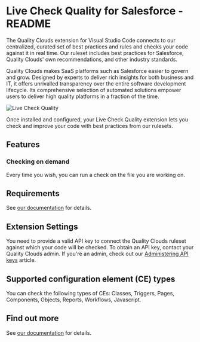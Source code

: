 # Live Check Quality for Salesforce - README

The Quality Clouds extension for Visual Studio Code connects to our centralized, curated set of best practices and rules and checks your code against it in real time.
Our ruleset includes best practices for Salesforce, Quality Clouds' own recommendations, and other industry standards.

Quality Clouds makes SaaS platforms such as Salesforce easier to govern and grow.
Designed by experts to deliver rich insights for both business and IT, it offers unrivalled transparency over the entire software development lifecycle.
Its comprehensive selection of automated solutions empower users to deliver high quality platforms in a fraction of the time.


![Live Check Quality](https://qualityclouds.com/documentation/wp-content/uploads/2024/06/VSC-2.1-salesforce.gif)

Once installed and configured, your Live Check Quality extension lets you check and improve your code with best practices from our rulesets.


## Features

### Checking on demand
Every time you wish, you can run a check on the file you are working on.


## Requirements

See [our documentation](https://qualityclouds.com/documentation/qc/live-check-quality-for-salesforce-visual-studio-code-extension/live-check-quality-for-salesforce-visual-studio-code/) for details.


## Extension Settings

You need to provide a valid API key to connect the Quality Clouds ruleset against which your code will be checked.
To obtain an API key, contact your Quality Clouds admin.
If you're an admin, check out our [Administering API keys](https://docs.qualityclouds.com/display/QCD/Administering+API+keys) article.



## Supported configuration element (CE) types
You can check the following types of CEs: Classes, Triggers, Pages, Components, Objects, Reports, Workflows, Javascript.

## Find out more
See [our documentation](https://docs.qualityclouds.com/qcd/live-check-quality-for-salesforce-visual-studio-code-extension-31721151.html) for details.